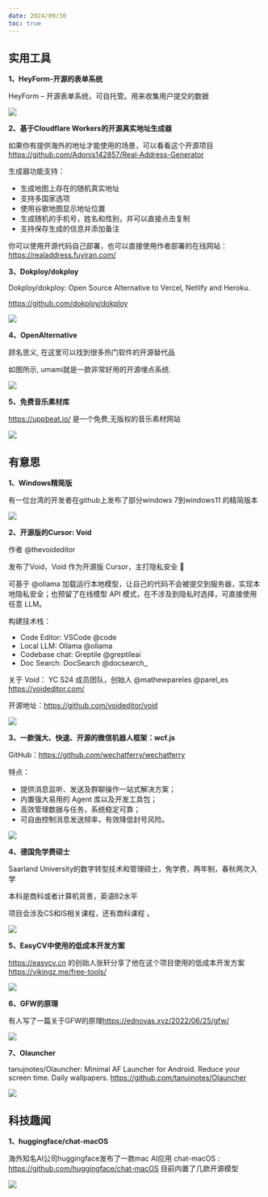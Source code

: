 ```yaml
---
date: 2024/09/30
toc: true
---
```


## 实用工具
**1、HeyForm-开源的表单系统**

HeyForm – 开源表单系统，可自托管。用来收集用户提交的数据

![](http://t-qiniu.linkroutes.com/uPic/hu0SaK_b3z4LG.png)

**2、基于Cloudflare Workers的开源真实地址生成器**

如果你有提供海外的地址才能使用的场景，可以看看这个开源项目<https://github.com/Adonis142857/Real-Address-Generator>

生成器功能支持：
- 生成地图上存在的随机真实地址
- 支持多国家选项
- 使用谷歌地图显示地址位置
- 生成随机的手机号，姓名和性别，并可以直接点击复制
- 支持保存生成的信息并添加备注

你可以使用开源代码自己部署，也可以直接使用作者部署的在线网站：<https://realaddress.fuyiran.com/>



**3、Dokploy/dokploy**

Dokploy/dokploy: Open Source Alternative to Vercel, Netlify and Heroku.

<https://github.com/dokploy/dokploy>

![](https://opengraph.githubassets.com/286dfbce891e28f550d8d57d25ecfce8940c62e39e1f12b31cab91335525586f/Dokploy/dokploy)

**4、OpenAlternative**

顾名思义, 在这里可以找到很多热门软件的开源替代品

如图所示, umami就是一款非常好用的开源埋点系统.

![](https://prod-files-secure.s3.us-west-2.amazonaws.com/7d75d125-33f7-4508-8e05-197161a5f606/95f923de-12be-4537-afe6-4e3a55145ce9/stn-dA5Hdzzva93Qclt06Epd1JMTgIbkB6jh0R0L95OY.png?X-Amz-Algorithm=AWS4-HMAC-SHA256&X-Amz-Content-Sha256=UNSIGNED-PAYLOAD&X-Amz-Credential=AKIAT73L2G45HZZMZUHI%2F20240930%2Fus-west-2%2Fs3%2Faws4_request&X-Amz-Date=20240930T074230Z&X-Amz-Expires=3600&X-Amz-Signature=b16c92e2bb3a986036a15d598cb6ccf5fce94ea77ce361f1b18ba9bc7dd643ee&X-Amz-SignedHeaders=host&x-id=GetObject)

**5、免费音乐素材库**

<https://uppbeat.io/> 是一个免费,无版权的音乐素材网站

![](https://cdn.uppbeat.io/images/opengraph-20210118.jpg)

## 有意思
**1、Windows精简版**

有一位台湾的开发者在github上发布了部分windows 7到windows11 的精简版本


![](https://pbs.twimg.com/media/GX7O4t2W4AAEkEE?format=png&name=medium)

**2、开源版的Cursor: Void**

作者 @thevoideditor 

发布了Void，Void 作为开源版 Cursor，主打隐私安全 🔐

可基于 @ollama 加载运行本地模型，让自己的代码不会被提交到服务器，实现本地隐私安全；也预留了在线模型 API 模式，在不涉及到隐私时选择，可直接使用任意 LLM。

构建技术栈：
- Code Editor: VSCode @code
- Local LLM: Ollama @ollama 
- Codebase chat: Greptile @greptileai 
- Doc Search: DocSearch @docsearch_ 

关于 Void：
YC S24 成员团队，创始人 @mathewpareles @parel_es
<https://voideditor.com/>

开源地址：<https://github.com/voideditor/void>

![](https://pbs.twimg.com/media/GXo_1l8bYAAGoLg?format=jpg&name=medium)

**3、一款强大、快速、开源的微信机器人框架：wcf.js**

GitHub：<https://github.com/wechatferry/wechatferry>  

特点：

- 提供消息监听、发送及群聊操作一站式解决方案；
- 内置强大易用的 Agent 库以及开发工具包；
- 高效管理数据与任务，系统稳定可靠；
- 可自由控制消息发送频率，有效降低封号风险。 

![](https://pbs.twimg.com/media/GXCiuQHbEAAX7Rm?format=jpg&name=medium)

**4、德国免学费硕士**

Saarland University的数字转型技术和管理硕士，免学费，两年制，春秋两次入学

本科是商科或者计算机背景，英语B2水平

项目会涉及CS和IS相关课程，还有商科课程 。

![](https://pbs.twimg.com/media/GXwxvzIakC0q2rF?format=jpg&name=small)

**5、EasyCV中使用的低成本开发方案**

<https://easycv.cn> 的创始人张轩分享了他在这个项目使用的低成本开发方案 <https://vikingz.me/free-tools/>

![](https://vikingz.me/static/bd2ddfcf682c8764917d803c63dc8655/799d3/zion-1.png)

**6、GFW的原理**

有人写了一篇关于GFW的原理<https://ednovas.xyz/2022/06/25/gfw/>

![](https://cdn.jsdelivr.net/gh/wdm1732418365/CDN/New%20folder/PASSWORD-ft-IMAGE.png)

**7、Olauncher**

tanujnotes/Olauncher: Minimal AF Launcher for Android. Reduce your screen time. Daily wallpapers. <https://github.com/tanujnotes/Olauncher>


![](https://repository-images.githubusercontent.com/278638069/db0acb80-661b-11eb-803e-926cae5dccb4)

## 科技趣闻
**1、huggingface/chat-macOS**

海外知名AI公司huggingface发布了一款mac AI应用 chat-macOS : <https://github.com/huggingface/chat-macOS>  目前内置了几款开源模型

![](http://t-qiniu.linkroutes.com/uPic/ZqX99J_F9JKGa.png)

